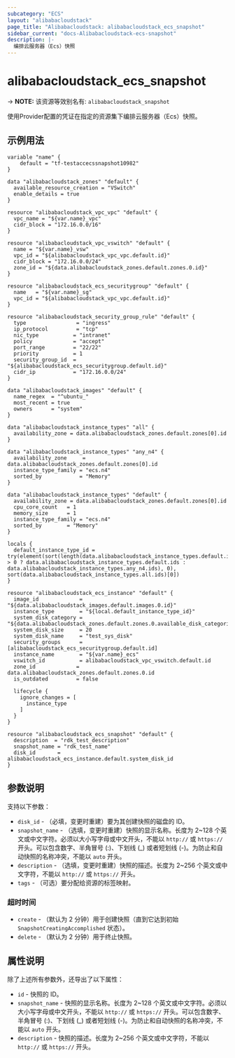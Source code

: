 ```yaml
---
subcategory: "ECS"
layout: "alibabacloudstack"
page_title: "Alibabacloudstack: alibabacloudstack_ecs_snapshot"
sidebar_current: "docs-Alibabacloudstack-ecs-snapshot"
description: |- 
  编排云服务器（Ecs）快照
---
```


# alibabacloudstack_ecs_snapshot
-> **NOTE:** 该资源等效别名有: `alibabacloudstack_snapshot`

使用Provider配置的凭证在指定的资源集下编排云服务器（Ecs）快照。

## 示例用法

```hcl
variable "name" {
    default = "tf-testaccecssnapshot10982"
}

data "alibabacloudstack_zones" "default" {
  available_resource_creation = "VSwitch"
  enable_details = true
}

resource "alibabacloudstack_vpc_vpc" "default" {
  vpc_name = "${var.name}_vpc"
  cidr_block = "172.16.0.0/16"
}

resource "alibabacloudstack_vpc_vswitch" "default" {
  name = "${var.name}_vsw"
  vpc_id = "${alibabacloudstack_vpc_vpc.default.id}"
  cidr_block = "172.16.0.0/24"
  zone_id = "${data.alibabacloudstack_zones.default.zones.0.id}"
}

resource "alibabacloudstack_ecs_securitygroup" "default" {
  name   = "${var.name}_sg"
  vpc_id = "${alibabacloudstack_vpc_vpc.default.id}"
}

resource "alibabacloudstack_security_group_rule" "default" {
  type                = "ingress"
  ip_protocol         = "tcp"
  nic_type           = "intranet"
  policy             = "accept"
  port_range         = "22/22"
  priority           = 1
  security_group_id  = "${alibabacloudstack_ecs_securitygroup.default.id}"
  cidr_ip            = "172.16.0.0/24"
}

data "alibabacloudstack_images" "default" {
  name_regex  = "^ubuntu_"
  most_recent = true
  owners      = "system"
}

data "alibabacloudstack_instance_types" "all" {
  availability_zone = data.alibabacloudstack_zones.default.zones[0].id
}

data "alibabacloudstack_instance_types" "any_n4" {
  availability_zone     = data.alibabacloudstack_zones.default.zones[0].id
  instance_type_family = "ecs.n4"
  sorted_by            = "Memory"
}

data "alibabacloudstack_instance_types" "default" {
  availability_zone = data.alibabacloudstack_zones.default.zones[0].id
  cpu_core_count   = 1
  memory_size      = 1
  instance_type_family = "ecs.n4"
  sorted_by        = "Memory"
}

locals {
  default_instance_type_id = try(element(sort(length(data.alibabacloudstack_instance_types.default.instance_types) > 0 ? data.alibabacloudstack_instance_types.default.ids : data.alibabacloudstack_instance_types.any_n4.ids), 0), sort(data.alibabacloudstack_instance_types.all.ids)[0])
}

resource "alibabacloudstack_ecs_instance" "default" {
  image_id             = "${data.alibabacloudstack_images.default.images.0.id}"
  instance_type        = "${local.default_instance_type_id}"
  system_disk_category = "${data.alibabacloudstack_zones.default.zones.0.available_disk_categories.0}"
  system_disk_size     = 20
  system_disk_name     = "test_sys_disk"
  security_groups      = [alibabacloudstack_ecs_securitygroup.default.id]
  instance_name        = "${var.name}_ecs"
  vswitch_id           = alibabacloudstack_vpc_vswitch.default.id
  zone_id             = data.alibabacloudstack_zones.default.zones.0.id
  is_outdated         = false

  lifecycle {
    ignore_changes = [
      instance_type
    ]
  }
}

resource "alibabacloudstack_ecs_snapshot" "default" {
  description  = "rdk_test_description"
  snapshot_name = "rdk_test_name"
  disk_id       = alibabacloudstack_ecs_instance.default.system_disk_id
}
```

## 参数说明

支持以下参数：

* `disk_id` - （必填，变更时重建）要为其创建快照的磁盘的 ID。
* `snapshot_name` - （选填，变更时重建）快照的显示名称。长度为 2~128 个英文或中文字符。必须以大小写字母或中文开头，不能以 `http://` 或 `https://` 开头。可以包含数字、半角冒号 (:)、下划线 (_) 或者短划线 (-)。为防止和自动快照的名称冲突，不能以 `auto` 开头。
* `description` - （选填，变更时重建）快照的描述。长度为 2~256 个英文或中文字符，不能以 `http://` 或 `https://` 开头。
* `tags` - （可选）要分配给资源的标签映射。

### 超时时间

* `create` - （默认为 2 分钟）用于创建快照（直到它达到初始 `SnapshotCreatingAccomplished` 状态）。
* `delete` - （默认为 2 分钟）用于终止快照。

## 属性说明

除了上述所有参数外，还导出了以下属性：

* `id` - 快照的 ID。
* `snapshot_name` - 快照的显示名称。长度为 2~128 个英文或中文字符。必须以大小写字母或中文开头，不能以 `http://` 或 `https://` 开头。可以包含数字、半角冒号 (:)、下划线 (_) 或者短划线 (-)。为防止和自动快照的名称冲突，不能以 `auto` 开头。
* `description` - 快照的描述。长度为 2~256 个英文或中文字符，不能以 `http://` 或 `https://` 开头。